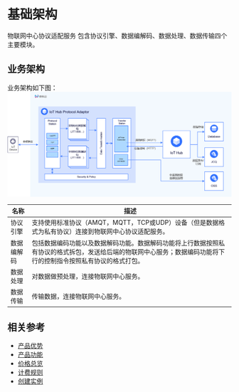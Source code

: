 # 基础架构

物联网中心协议适配服务 包含协议引擎、数据编解码、数据处理、数据传输四个主要模块。

## 业务架构
业务架构如下图：
![](../../../../image/IoT/IoT-Hub-Protocol-Adaptor/iotpa-000.png)


|名称|描述|
| - | - | 
|协议引擎| 支持使用标准协议（AMQT，MQTT，TCP或UDP）设备（但是数据格式为私有协议）连接到物联网中心协议适配服务。|
|数据编解码| 包括数据编码功能以及数据解码功能。数据解码功能将上行数据按照私有协议的格式拆包，发送给后端的物联网中心服务；数据编码功能将下行的控制指令按照私有协议的格式打包。|
|数据处理| 对数据做预处理，连接物联网中心服务。|
|数据传输| 传输数据，连接物联网中心服务。|

## 相关参考

- [产品优势](../Introduction/Benefits.md)
- [产品功能](../Introduction/Features.md)
- [价格总览](../Pricing/Price-Overview.md)
- [计费规则](../Pricing/Billing-Rules.md)
- [创建实例](../Getting-Started/Create-Instance.md)
